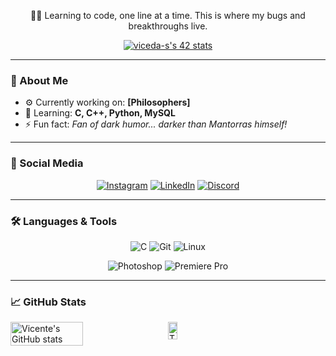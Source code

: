 <!-- GitHub Profile README -->

<p align="center">  
👨‍💻 Learning to code, one line at a time. This is where my bugs and breakthroughs live.
</p>
<p align="center">
  <a href="https://github.com/oakoudad/badge42"><img src="https://badge.mediaplus.ma/binary/viceda-s?1337Badge=off&UM6P=off" alt="viceda-s's 42 stats" /></a>
</p>

---

### 🚀 About Me

- ⚙️ Currently working on: **[Philosophers]**
- 🌱 Learning: **C, C++, Python, MySQL**
- ⚡ Fun fact: *Fan of dark humor... darker than Mantorras himself!*

---

### 💬 Social Media

<p align="center">
  <a href="https://www.instagram.com/o.tartaruga.genial"> <img src="https://img.shields.io/badge/Instagram-%23E4405F?style=for-the-badge&logo=instagram&logoColor=white" alt="Instagram" /></a>
  <a href="https://www.linkedin.com/in/vicente-coelho-706a3a102/"> <img src="https://img.shields.io/badge/LinkedIn-%230A66C2?style=for-the-badge&logo=linkedin&logoColor=white" alt="LinkedIn" /></a>
  <a href="https://discord.com/users/viceda-s">  <img src="https://img.shields.io/badge/Discord-%235865F2?style=for-the-badge&logo=discord&logoColor=white" alt="Discord" /></a>
</p>

---

### 🛠️ Languages & Tools

<p align="center">
  <img src="https://img.shields.io/badge/C-00599C?style=for-the-badge&logo=c&logoColor=white" alt="C" />
  <img src="https://img.shields.io/badge/Git-F05032?style=for-the-badge&logo=git&logoColor=white" alt="Git" />
  <img src="https://img.shields.io/badge/Linux-000000?style=for-the-badge&logo=linux&logoColor=white" alt="Linux" />
</p>
<p align="center">
  <img src="https://img.shields.io/badge/Photoshop-31A8FF?style=for-the-badge&logo=adobe-photoshop&logoColor=white" alt="Photoshop" />
  <img src="https://img.shields.io/badge/Premiere%20Pro-9999FF?style=for-the-badge&logo=adobe-premiere-pro&logoColor=white" alt="Premiere Pro" />
</p>

---

### 📈 GitHub Stats

<div style="display: flex; gap: 10px;">
  <img src="https://github-readme-stats.vercel.app/api?username=viceda-s&show_icons=true&theme=default_dark" alt="Vicente's GitHub stats" width="48%" />
  
<div style="display: flex; gap: 10px;">
  <img src="https://github-readme-stats.vercel.app/api/top-langs/?username=viceda-s&layout=compact&theme=default_dark" width="35%" alt="Top Languages"/>
